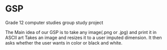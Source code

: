# GSP
Grade 12 computer studies group study project


The Main idea of our GSP is to take any image(.png or .jpg) and print it in ASCII art Takes an image and resizes it to a user imputed dimension. It then asks whether the user wants in color or black and white.
